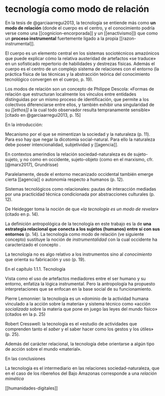 # tecnología como modo de relación
En la tesis de @garciaarregui2013, la tecnología se entiende más como **un modo de relación** (donde el cuerpo es el centro, y el conocimiento podría verse como una [[cognicion-encorporada]] y un [[enactivismo]]) que como un **proceso instrumental** fuertemente ligado a la propia [[razon-instrumental]].

El cuerpo es un elemento central en los sistemas sociotécnicos amazónicos que puede explicar cómo la relativa austeridad de artefactos «se traduce» en un sofisticado repertorio de habilidades y destrezas físicas. Además el cuerpo es el centro de un complejo sistema de relaciones con el entorno (la práctica física de las técnicas y la abstracción teórica del conocimiento tecnológico convergen en el cuerpo, p. 19). 

Los modos de relación son un concepto de Philippe 
Descola: «Formas de relación que estructuran localmente los vínculos entre entidades distinguidas por un mismo proceso de identificación, que permite a los colectivos diferenciarse entre ellos, y también exhibir una singularidad de su *[[ethos]]* a la cual todo observador resulta tempranamente sensible» [citado en @garciaarregui2013, p. 15]

En la introducción:

Mecanismo por el que se mimentizan la sociedad y la naturaleza (p. 11). Para eso hay que negar la dicotomía social-natural. Para ello la naturaleza debe poseer intencionalidad, subjetividad y [[agencia]].

En contextos amerindios la relación sociedad-naturaleza es de sujeto-sujeto, y no como en occidente, sujeto-objeto (como en el marxismo, cfr. [@marx2017], Grundrisse)

Paralelamente, desde el entorno mecanizado occidental también emerge cierta [[agencia]] o autonomía respecto a humanos (p. 12).

Sistemas tecnológicos como relacionales: pautas de interacción mediadas por una practicidad técnica condicionada por abstracciones culturales (p. 12).

De Heidegger toma la noción de que *«la tecnología es un modo de revelar»* (citado en p. 14).

La definición antropológica de la tecnología en este trabajo es la de **una estrategia relacional que conecta a los sujetos (humanos) entre sí con sus entornos** (p. 14). La tecnología como modo de relación (ve siguiente concepto) sustituye la noción de *instrumentalidad* con la cual occidente ha caracterizado el concepto .

La tecnología no es algo relativo a los instrumentos sino al *conocimiento* que orienta su fabricación y uso (p. 19).

En el capítulo 1.1.1. Tecnología

Vista como el uso de artefactos mediadores entre el ser humano y su entorno, enfatiza la lógica instrumental. Pero la antropología ha propuesto interpretaciones que se enfocan en la base social de su funcionamiento.

Pierre Lemonnier: la tecnología es un «dominio de la actividad humana vinculado a la acción sobre la materia» y sistema técnico como «acción *socializada* sobre la materia que pone en juego las leyes del mundo físico» (citados en la p. 25)

Robert Cresswell: la tecnología es el «estudio de actividades que comprenden tanto el *saber* y el saber hacer como los gestos y los útiles» (p. 25).

Además del carácter relacional, la tecnología debe orientarse a algún tipo de acción sobre el mundo «material».

En las conclusiones

La tecnología es el intermediario en las relaciones sociedad-naturaleza, que en el caso de los ribereños del Bajo Amazonas corresponde a una *relación mimética*

[[humanidades-digitales]]
